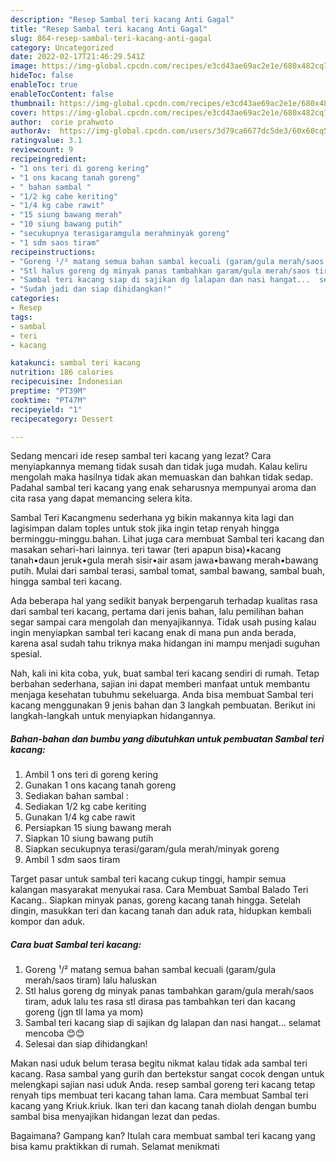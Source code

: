 ```yaml
---
description: "Resep Sambal teri kacang Anti Gagal"
title: "Resep Sambal teri kacang Anti Gagal"
slug: 864-resep-sambal-teri-kacang-anti-gagal
category: Uncategorized
date: 2022-02-17T21:46:29.541Z
image: https://img-global.cpcdn.com/recipes/e3cd43ae69ac2e1e/680x482cq70/sambal-teri-kacang-foto-resep-utama.jpg
hideToc: false
enableToc: true
enableTocContent: false
thumbnail: https://img-global.cpcdn.com/recipes/e3cd43ae69ac2e1e/680x482cq70/sambal-teri-kacang-foto-resep-utama.jpg
cover: https://img-global.cpcdn.com/recipes/e3cd43ae69ac2e1e/680x482cq70/sambal-teri-kacang-foto-resep-utama.jpg
author:  corie prahwoto
authorAv:  https://img-global.cpcdn.com/users/3d79ca6677dc5de3/60x60cq50/avatar.jpg
ratingvalue: 3.1
reviewcount: 9
recipeingredient:
- "1 ons teri di goreng kering"
- "1 ons kacang tanah goreng"
- " bahan sambal "
- "1/2 kg cabe keriting"
- "1/4 kg cabe rawit"
- "15 siung bawang merah"
- "10 siung bawang putih"
- "secukupnya terasigaramgula merahminyak goreng"
- "1 sdm saos tiram"
recipeinstructions:
- "Goreng ¹/² matang semua bahan sambal kecuali (garam/gula merah/saos tiram) lalu haluskan"
- "Stl halus goreng dg minyak panas tambahkan garam/gula merah/saos tiram, aduk lalu tes rasa stl dirasa pas tambahkan teri dan kacang goreng (jgn tll lama ya mom)"
- "Sambal teri kacang siap di sajikan dg lalapan dan nasi hangat...  selamat mencoba 😊😊"
- "Sudah jadi dan siap dihidangkan!"
categories:
- Resep
tags:
- sambal
- teri
- kacang

katakunci: sambal teri kacang 
nutrition: 186 calories
recipecuisine: Indonesian
preptime: "PT39M"
cooktime: "PT47M"
recipeyield: "1"
recipecategory: Dessert

---
```



Sedang mencari ide resep sambal teri kacang yang lezat? Cara menyiapkannya memang tidak susah dan tidak juga mudah. Kalau keliru mengolah maka hasilnya tidak akan memuaskan dan bahkan tidak sedap. Padahal sambal teri kacang yang enak seharusnya mempunyai aroma dan cita rasa yang dapat memancing selera kita.


Sambal Teri Kacangmenu sederhana yg bikin makannya kita lagi dan lagisimpan dalam toples untuk stok jika ingin tetap renyah hingga berminggu-minggu.bahan. Lihat juga cara membuat Sambal teri kacang dan masakan sehari-hari lainnya. teri tawar (teri apapun bisa)•kacang tanah•daun jeruk•gula merah sisir•air asam jawa•bawang merah•bawang putih. Mulai dari sambal terasi, sambal tomat, sambal bawang, sambal buah, hingga sambal teri kacang.

Ada beberapa hal yang sedikit banyak berpengaruh terhadap kualitas rasa dari sambal teri kacang, pertama dari jenis bahan, lalu pemilihan bahan segar sampai cara mengolah dan menyajikannya. Tidak usah pusing kalau ingin menyiapkan sambal teri kacang enak di mana pun anda berada, karena asal sudah tahu triknya maka hidangan ini mampu menjadi suguhan spesial.


Nah, kali ini kita coba, yuk, buat sambal teri kacang sendiri di rumah. Tetap berbahan sederhana, sajian ini dapat memberi manfaat untuk membantu menjaga kesehatan tubuhmu sekeluarga. Anda bisa membuat Sambal teri kacang menggunakan 9 jenis bahan dan 3 langkah pembuatan. Berikut ini langkah-langkah untuk menyiapkan hidangannya.

<!--inarticleads1-->

##### Bahan-bahan dan bumbu yang dibutuhkan untuk pembuatan Sambal teri kacang:

1. Ambil 1 ons teri di goreng kering
1. Gunakan 1 ons kacang tanah goreng
1. Sediakan  bahan sambal :
1. Sediakan 1/2 kg cabe keriting
1. Gunakan 1/4 kg cabe rawit
1. Persiapkan 15 siung bawang merah
1. Siapkan 10 siung bawang putih
1. Siapkan secukupnya terasi/garam/gula merah/minyak goreng
1. Ambil 1 sdm saos tiram


Target pasar untuk sambal teri kacang cukup tinggi, hampir semua kalangan masyarakat menyukai rasa. Cara Membuat Sambal Balado Teri Kacang.. Siapkan minyak panas, goreng kacang tanah hingga. Setelah dingin, masukkan teri dan kacang tanah dan aduk rata, hidupkan kembali kompor dan aduk. 

<!--inarticleads2-->

##### Cara buat Sambal teri kacang:

1. Goreng ¹/² matang semua bahan sambal kecuali (garam/gula merah/saos tiram) lalu haluskan
1. Stl halus goreng dg minyak panas tambahkan garam/gula merah/saos tiram, aduk lalu tes rasa stl dirasa pas tambahkan teri dan kacang goreng (jgn tll lama ya mom)
1. Sambal teri kacang siap di sajikan dg lalapan dan nasi hangat...  selamat mencoba 😊😊
1. Selesai dan siap dihidangkan!

Makan nasi uduk belum terasa begitu nikmat kalau tidak ada sambal teri kacang. Rasa sambal yang gurih dan bertekstur sangat cocok dengan untuk melengkapi sajian nasi uduk Anda. resep sambal goreng teri kacang tetap renyah tips membuat teri kacang tahan lama. Cara membuat Sambal teri kacang yang Kriuk.kriuk. Ikan teri dan kacang tanah diolah dengan bumbu sambal bisa menyajikan hidangan lezat dan pedas. 

Bagaimana? Gampang kan? Itulah cara membuat sambal teri kacang yang bisa kamu praktikkan di rumah. Selamat menikmati

